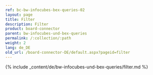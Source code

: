 ```yaml
---
ref: bc-bw-infocubes-bex-queries-02
layout: page
title: Filter
description: Filter
product: board-connector
parent: bw-infocubes-und-bex-queries
permalink: /:collection/:path
weight: 2
lang: de_DE
old_url: /board-connector-DE/default.aspx?pageid=filter
---
```

{% include _content/de/bw-infocubes-und-bex-queries/filter.md %}



